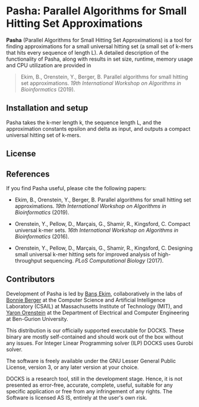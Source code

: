 # Pasha: Parallel Algorithms for Small Hitting Set Approximations

**Pasha** (Parallel Algorithms for Small Hitting Set Approximations) is a tool for finding approximations for a small universal hitting set (a small set of k-mers that hits every sequence of length L). A detailed description of the functionality of Pasha, along with results in set size, runtime, memory usage and CPU utilization are provided in

> Ekim, B., Orenstein, Y., Berger, B. Parallel algorithms for small hitting set approximations. *19th International Workshop on Algorithms in Bioinformatics* (2019).

## Installation and setup

Pasha takes the k-mer length k, the sequence length L, and the approximation constants epsilon and delta as input, and outputs a compact universal hitting set of k-mers.

## License



## References

If you find Pasha useful, please cite the following papers:

- Ekim, B., Orenstein, Y., Berger, B. Parallel algorithms for small hitting set approximations. *19th International Workshop on Algorithms in Bioinformatics* (2019).

- Orenstein, Y., Pellow, D., Marçais, G., Shamir, R., Kingsford, C. Compact universal k-mer sets. *16th International Workshop on Algorithms in Bioinformatics* (2016).

- Orenstein, Y., Pellow, D., Marçais, G., Shamir, R., Kingsford, C. Designing small universal k-mer hitting sets for improved analysis of high-throughput sequencing. *PLoS Computational Biology* (2017).

## Contributors

Development of Pasha is led by [Barış Ekim](http://people.csail.mit.edu/ekim/), collaboratively in the labs of [Bonnie Berger](http://people.csail.mit.edu/bab/) at the Computer Science and Artificial Intelligence Laboratory (CSAIL) at Massachusetts Institute of Technology (MIT), and [Yaron Orenstein](http://wwwee.ee.bgu.ac.il/~yaronore/) at the Department of Electrical and Computer Engineering at Ben-Gurion University.



This distribution is our officially supported executable for DOCKS. These binary are mostly self-contained and should work out of the box without any issues. For Integer Linear Programming solver (ILP) DOCKS uses Gurobi solver.

The software is freely available under the GNU Lesser General Public License, version 3, or any later version at your choice.

DOCKS is a research tool, still in the development stage. Hence, it is not presented as error-free, accurate, complete, useful, suitable for any specific application or free from any infringement of any rights. The Software is licensed AS IS, entirely at the user's own risk.

